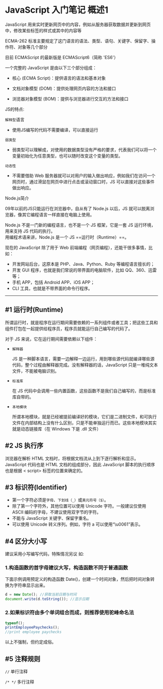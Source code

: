 # JavaScript 入门笔记 概述1



JavaScript 用来实时更新网页中的内容，例如从服务器获取数据并更新到网页中，修改某些标签的样式或其中的内容等

ECMA-262 标准主要规定了这门语言的语法、类型、语句、关键字、保留字、操作符、对象等几个部分

目前 ECMAScript 的最新版是 ECMAScript6（简称 'ES6'）



一个完整的 JavaScript 是由以下三个部分组成：

- 核心 (ECMA Script)：提供语言的语法和基本对象

- 文档对象模型 (DOM)：提供处理网页内容的方法和接口

- 浏览器对象模型 (BOM)：提供与浏览器进行交互的方法和接口



JS的特点:

`解释型`语言

- 使用JS编写的代码不需要编译，可以直接运行

`弱类型`

- 弱类型可以理解成，对使用的数据类型没有严格的要求，代表我们可以将一个变量初始化为任意类型，也可以随时改变这个变量的类型。

`动态性`

- 不需要借助 Web 服务器就可以对用户的输入做出响应，例如我们在访问一个网页时，通过滑鼠在网页中进行点击或滚动窗口时，JS 可以直接对这些事件做出响应。



Node.js简介

09年以前的JS只能运行在浏览器中，自从有了 Node.js 以后，JS 就可以脱离浏览器，像其它编程语言一样直接在电脑上使用。

Node.js 不是一门新的编程语言，也不是一个 JS 框架，它是一套 JS 运行环境，用来支持 JS 代码的执行。<br>
用编程术语来讲，Node.js 是一个 JS ==运行时（Runtime）==。



现在的 JavaScript 除了用于 Web 前端编程（网页编程），还能干很多事情，比如：

- 开发网站后台，这原本是 PHP、Java、Python、Ruby 等编程语言擅长的；
- 开发 GUI 程序，也就是我们常说的带界面的电脑软件，比如 QQ、360、迅雷等；
- 手机 APP，包括 Android APP、iOS APP；
- CLI 工具，也就是不带界面的命令行程序。
***
## #1 运行时(Runtime)

所谓运行时，就是程序在运行期间需要依赖的一系列组件或者工具；把这些工具和组件打包在一起提供给程序员，程序员就能运行自己编写的代码了。

对于 JS 来说，它在运行期间需要依赖以下组件：

- `解释器`

  JS 是一种脚本语言，需要一边解释一边运行，用到哪些源代码就编译哪些源代码，整个过程由解释器完成。没有解释器的话，JavaScript 只是一堆纯文本文件，不能被电脑识别。

- `标准库`

  在 JS 代码中会调用一些内置函数，这些函数不是我们自己编写的，而是标准库自带的。

- `本地模块`

  所谓本地模块，就是已经被提前编译好的模块，它们是二进制文件，和可执行文件在内部结构上没有什么区别，只是不能单独运行而已。这些本地模块其实就是动态链接库（在 Windows 下是 .dll 文件）



## #2 JS 执行序

浏览器在解析 HTML 文档时，将根据文档流从上到下逐行解析和显示。JavaScript 代码也是 HTML 文档的组成部分，因此 JavaScript 脚本的执行顺序也是根据 <&nbsp;script> 标签的位置来确定的。



## #3 标识符(Identifier)

- 第一个字符必须是`字母`、`下划线（_）`或`美元符号（$）`。
- 除了第一个字符外，其他位置可以使用 Unicode 字符。一般建议仅使用 ASCII 编码的字母，不建议使用双字节的字符。
- 不能与 JavaScript 关键字、保留字重名。
- 可以使用 Unicode 转义序列。例如，字符 a 可以使用“\u0061”表示。



## #4 区分大小写

建议采用小写编写代码，特殊情况另议 如:

### 1.构造函数的首字母建议大写，构造函数不同于普通函数

下面示例调用预定义的构造函数 Date()，创建一个时间对象，然后把时间对象转换为字符串显示出来。

```js
d = new Date(); //获取当前日期与时间
document.write(d.toString()); //显示日期
```

### 2.如果标识符由多个单词组合而成，则推荐使用驼峰命名法

```js
typeof();
printEmployeePaychecks();
//print employee paychecks
```

以上不强制，但约定成俗。



## #5 注释规则

`//` 单行注释

`/* */` 多行注释



